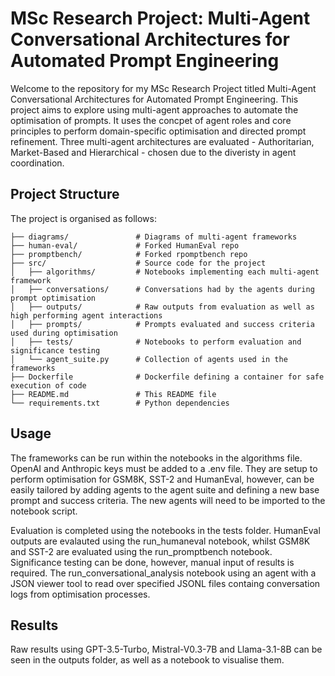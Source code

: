 # MSc Research Project: Multi-Agent Conversational Architectures for Automated Prompt Engineering

Welcome to the repository for my MSc Research Project titled Multi-Agent Conversational Architectures for Automated Prompt Engineering. This project aims to explore using multi-agent approaches to automate the optimisation of prompts. It uses the concpet of agent roles and core principles to perform domain-specific optimisation and directed prompt refinement. Three multi-agent architectures are evaluated - Authoritarian, Market-Based and Hierarchical - chosen due to the diveristy in agent coordination. 

## Project Structure

The project is organised as follows:

```
├── diagrams/               # Diagrams of multi-agent frameworks
├── human-eval/             # Forked HumanEval repo
├── promptbench/            # Forked rpomptbench repo
├── src/                    # Source code for the project
│   ├── algorithms/         # Notebooks implementing each multi-agent framework
│   ├── conversations/      # Conversations had by the agents during prompt optimisation
│   ├── outputs/            # Raw outputs from evaluation as well as high performing agent interactions
│   ├── prompts/            # Prompts evaluated and success criteria used during optimisation
│   ├── tests/              # Notebooks to perform evaluation and significance testing
│   └── agent_suite.py      # Collection of agents used in the frameworks  
├── Dockerfile              # Dockerfile defining a container for safe execution of code
├── README.md               # This README file
└── requirements.txt        # Python dependencies
```

## Usage

The frameworks can be run within the notebooks in the algorithms file. OpenAI and Anthropic keys must be added to a .env file.
They are setup to perform optimisation for GSM8K, SST-2 and HumanEval, however, can be easily tailored by adding agents to the agent suite and defining a new base prompt and success criteria. The new agents will need to be imported to the notebook script.

Evaluation is completed using the notebooks in the tests folder. HumanEval outputs are evalauted using the run_humaneval notebook, whilst GSM8K and SST-2 are evaluated using the run_promptbench notebook. Significance testing can be done, however, manual input of results is required. 
The run_conversational_analysis notebook using an agent with a JSON viewer tool to read over specified JSONL files containg conversation logs from optimisation processes.

## Results

Raw results using GPT-3.5-Turbo, Mistral-V0.3-7B and Llama-3.1-8B can be seen in the outputs folder, as well as a notebook to visualise them. 

